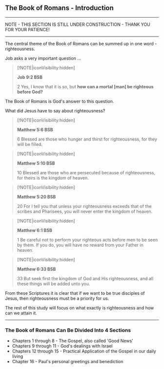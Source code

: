 
## The Book of Romans - Introduction
___

NOTE - THIS SECTION IS STILL UNDER CONSTRUCTION - THANK YOU FOR YOUR PATIENCE!
___

The central theme of the Book of Romans can be summed up in one word - righteousness.

Job asks a very important question ...

> [!NOTE|iconVisibility:hidden]  
>  
> **Job 9:2 BSB**  
>  
> 2 Yes, I know that it is so, but **how can a mortal [man] be righteous before God?**  
>  

The Book of Romans is God's answer to this question.

What did Jesus have to say about righteousness?

> [!NOTE|iconVisibility:hidden]  
>  
> **Matthew 5:6 BSB**  
>  
> 6 Blessed are those who hunger and thirst for righteousness, for they will be filled.  
>  

> [!NOTE|iconVisibility:hidden]  
> 
> **Matthew 5:10 BSB**  
> 
> 10 Blessed are those who are persecuted because of righteousness, for theirs is the kingdom of heaven.  
>  

> [!NOTE|iconVisibility:hidden]  
> 
> **Matthew 5:20 BSB**  
> 
> 20 For I tell you that unless your righteousness exceeds that of the scribes and Pharisees, you will never enter the kingdom of heaven.  
> 

> [!NOTE|iconVisibility:hidden]  
> 
> **Matthew 6:1 BSB**  
> 
> 1 Be careful not to perform your righteous acts before men to be seen by them.  If you do, you will have no reward from your Father in heaven.  
> 

> [!NOTE|iconVisibility:hidden]  
> 
> **Matthew 6:33 BSB**  
> 
> 33 But seek first the kingdom of God and His righteousness, and all these things will be added unto you.  
>  

From these Scriptures it is clear that if we want to be true disciples of Jesus, then righteousness must be a priority for us.

The rest of this study will focus on what exactly is righteousness and how can we attain it.

___


### **The Book of Romans Can Be Divided Into 4 Sections**

* Chapters 1 through 8 - The Gospel, also called 'Good News'
* Chapters 9 through 11 - God's dealings with Israel
* Chapters 12 through 15 - Practical Application of the Gospel in our daily living
* Chapter 16 - Paul's personal greetings and benediction  
